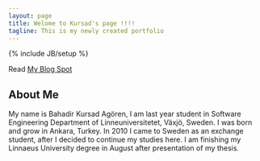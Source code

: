 ```yaml
---
layout: page
title: Welome to Kursad's page !!!!
tagline: This is my newly created portfolio
---
```

{% include JB/setup %}

Read [My Blog Spot](http://publicabstract.plogspot.se)



## About Me

My name is Bahadir Kursad Agören, I am last year student in Software Engineering Department of
Linneuniversitetet, Växjö, Sweden. I was born and grow in Ankara, Turkey. In 2010 I came to Sweden as an
exchange student, after I decided to continue my studies here. I am finishing my Linnaeus University degree in
August after presentation of my thesis.



  





